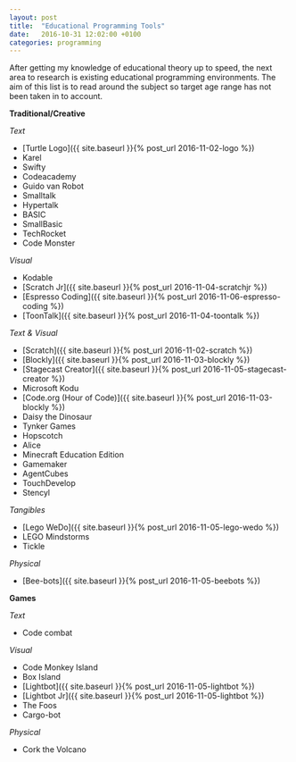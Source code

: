 ```yaml
---
layout: post
title:  "Educational Programming Tools"
date:   2016-10-31 12:02:00 +0100
categories: programming
---
```


After getting my knowledge of educational theory up to speed, the next area to research is existing educational programming environments. The aim of this list is to read around the subject so target age range has not been taken in to account.

**Traditional/Creative**

*Text*

- [Turtle Logo]({{ site.baseurl }}{% post_url 2016-11-02-logo %})
- Karel
- Swifty
- Codeacademy
- Guido van Robot
- Smalltalk
- Hypertalk
- BASIC
- SmallBasic
- TechRocket
- Code Monster

*Visual*

- Kodable
- [Scratch Jr]({{ site.baseurl }}{% post_url 2016-11-04-scratchjr %})
- [Espresso Coding]({{ site.baseurl }}{% post_url 2016-11-06-espresso-coding %})
- [ToonTalk]({{ site.baseurl }}{% post_url 2016-11-04-toontalk %})

*Text & Visual*

- [Scratch]({{ site.baseurl }}{% post_url 2016-11-02-scratch %})
- [Blockly]({{ site.baseurl }}{% post_url 2016-11-03-blockly %})
- [Stagecast Creator]({{ site.baseurl }}{% post_url 2016-11-05-stagecast-creator %})
- Microsoft Kodu
- [Code.org (Hour of Code)]({{ site.baseurl }}{% post_url 2016-11-03-blockly %})
- Daisy the Dinosaur
- Tynker Games
- Hopscotch
- Alice
- Minecraft Education Edition
- Gamemaker
- AgentCubes
- TouchDevelop
- Stencyl

*Tangibles*

- [Lego WeDo]({{ site.baseurl }}{% post_url 2016-11-05-lego-wedo %})
- LEGO Mindstorms
- Tickle

*Physical*

- [Bee-bots]({{ site.baseurl }}{% post_url 2016-11-05-beebots %})

**Games**

*Text*

- Code combat

*Visual*

- Code Monkey Island
- Box Island
- [Lightbot]({{ site.baseurl }}{% post_url 2016-11-05-lightbot %})
- [Lightbot Jr]({{ site.baseurl }}{% post_url 2016-11-05-lightbot %})
- The Foos
- Cargo-bot

*Physical*

- Cork the Volcano
